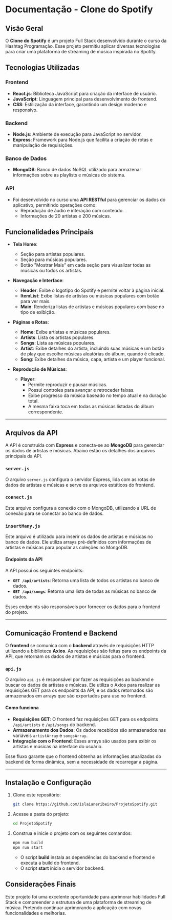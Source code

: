 # Documentação - Clone do Spotify

## Visão Geral

O **Clone do Spotify** é um projeto Full Stack desenvolvido durante o curso da Hashtag Programação. Esse projeto permitiu aplicar diversas tecnologias para criar uma plataforma de streaming de música inspirada no Spotify.

## Tecnologias Utilizadas

### Frontend

-   **React.js**: Biblioteca JavaScript para criação da interface de usuário.
-   **JavaScript**: Linguagem principal para desenvolvimento do frontend.
-   **CSS**: Estilização da interface, garantindo um design moderno e responsivo.

### Backend

-   **Node.js**: Ambiente de execução para JavaScript no servidor.
-   **Express**: Framework para Node.js que facilita a criação de rotas e manipulação de requisições.

### Banco de Dados

-   **MongoDB**: Banco de dados NoSQL utilizado para armazenar informações sobre as playlists e músicas do sistema.

### API

-   Foi desenvolvido no curso uma **API RESTful** para gerenciar os dados do aplicativo, permitindo operações como:
    -   Reprodução de áudio e interação com conteúdo.
    -   Informações de 20 artistas e 200 músicas.

## Funcionalidades Principais

-   **Tela Home**:

    -   Seção para artistas populares.
    -   Seção para músicas populares.
    -   Botão "Mostrar Mais" em cada seção para visualizar todas as músicas ou todos os artistas.

-   **Navegação e Interface**:

    -   **Header**: Exibe o logotipo do Spotify e permite voltar à página inicial.
    -   **ItemList**: Exibe listas de artistas ou músicas populares com botão para ver mais.
    -   **Main**: Renderiza listas de artistas e músicas populares com base no tipo de exibição.

-   **Páginas e Rotas**:

    -   **Home**: Exibe artistas e músicas populares.
    -   **Artists**: Lista os artistas populares.
    -   **Songs**: Lista as músicas populares.
    -   **Artist**: Exibe detalhes do artista, incluindo suas músicas e um botão de play que escolhe músicas aleatórias do álbum, quando é clicado.
    -   **Song**: Exibe detalhes da música, capa, artista e um player funcional.

-   **Reprodução de Músicas**:
    -   **Player**:
        -   Permite reproduzir e pausar músicas.
        -   Possui controles para avançar e retroceder faixas.
        -   Exibe progresso da música baseado no tempo atual e na duração total.
        -   A mesma faixa toca em todas as músicas listadas do álbum correspondente.

---

## Arquivos da API

A API é construída com **Express** e conecta-se ao **MongoDB** para gerenciar os dados de artistas e músicas. Abaixo estão os detalhes dos arquivos principais da API.

### `server.js`

O arquivo `server.js` configura o servidor Express, lida com as rotas de dados de artistas e músicas e serve os arquivos estáticos do frontend.

### `connect.js`

Este arquivo configura a conexão com o MongoDB, utilizando a URL de conexão para se conectar ao banco de dados.

### `insertMany.js`

Este arquivo é utilizado para inserir os dados de artistas e músicas no banco de dados. Ele utiliza arrays pré-definidos com informações de artistas e músicas para popular as coleções no MongoDB.

#### Endpoints da API

A API possui os seguintes endpoints:

-   **`GET /api/artists`**: Retorna uma lista de todos os artistas no banco de dados.
-   **`GET /api/songs`**: Retorna uma lista de todas as músicas no banco de dados.

Esses endpoints são responsáveis por fornecer os dados para o frontend do projeto.

---

## Comunicação Frontend e Backend

O **frontend** se comunica com o **backend** através de requisições HTTP utilizando a biblioteca **Axios**. As requisições são feitas para os endpoints da API, que retornam os dados de artistas e músicas para o frontend.

### `api.js`

O arquivo `api.js` é responsável por fazer as requisições ao backend e buscar os dados de artistas e músicas. Ele utiliza o Axios para realizar as requisições GET para os endpoints da API, e os dados retornados são armazenados em arrays que são exportados para uso no frontend.

#### Como funciona

-   **Requisições GET**: O frontend faz requisições GET para os endpoints `/api/artists` e `/api/songs` do backend.
-   **Armazenamento dos Dados**: Os dados recebidos são armazenados nas variáveis `artistArray` e `songsArray`.
-   **Integração com o Frontend**: Esses arrays são usados para exibir os artistas e músicas na interface do usuário.

Esse fluxo garante que o frontend obtenha as informações atualizadas do backend de forma dinâmica, sem a necessidade de recarregar a página.

---

## Instalação e Configuração

1. Clone este repositório:
    ```sh
    git clone https://github.com/islaianeribeiro/ProjetoSpotify.git
    ```
2. Acesse a pasta do projeto:
    ```sh
    cd ProjetoSpotify
    ```
3. Construa e inicie o projeto com os seguintes comandos:
    ```sh
    npm run build
    npm run start
    ```
    - O script **build** instala as dependências do backend e frontend e executa a build do frontend.
    - O script **start** inicia o servidor backend.

## Considerações Finais

Este projeto foi uma excelente oportunidade para aprimorar habilidades Full Stack e compreender a estrutura de uma plataforma de streaming de música. Pretendo continuar aprimorando a aplicação com novas funcionalidades e melhorias.
